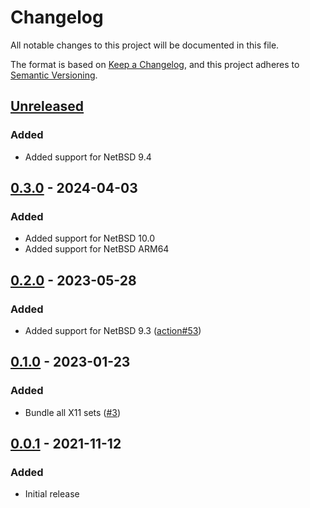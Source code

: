 # Changelog
All notable changes to this project will be documented in this file.

The format is based on [Keep a Changelog](https://keepachangelog.com/en/1.0.0/),
and this project adheres to [Semantic Versioning](https://semver.org/spec/v2.0.0.html).

## [Unreleased]
### Added
- Added support for NetBSD 9.4

## [0.3.0] - 2024-04-03
### Added
- Added support for NetBSD 10.0
- Added support for NetBSD ARM64

## [0.2.0] - 2023-05-28
### Added
- Added support for NetBSD 9.3 ([action#53](https://github.com/cross-platform-actions/action/issues/53))

## [0.1.0] - 2023-01-23
### Added
- Bundle all X11 sets ([#3](https://github.com/cross-platform-actions/netbsd-builder/issues/3))

## [0.0.1] - 2021-11-12
### Added
- Initial release

[Unreleased]: https://github.com/cross-platform-actions/netbsd-builder/compare/v0.3.0...HEAD

[0.3.0]: https://github.com/cross-platform-actions/netbsd-builder/compare/v0.2.0...v0.3.0
[0.2.0]: https://github.com/cross-platform-actions/netbsd-builder/compare/v0.1.0...v0.2.0
[0.1.0]: https://github.com/cross-platform-actions/netbsd-builder/compare/v0.0.1...v0.1.0
[0.0.1]: https://github.com/cross-platform-actions/netbsd-builder/releases/tag/v0.0.1
